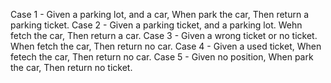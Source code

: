 Case 1 - Given a parking lot, and a car, When park the car, Then return a parking ticket.
Case 2 - Given a parking ticket, and a parking lot. Wehn fetch the car, Then return a car.
Case 3 - Given a wrong ticket or no ticket. When fetch the car, Then return no car.
Case 4 - Given a used ticket, When fetech the car, Then return no car.
Case 5 - Given no position, When park the car, Then return no ticket.